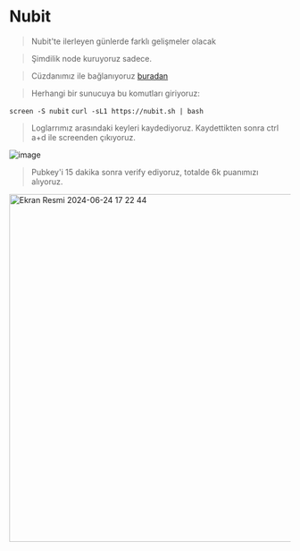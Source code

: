 # Nubit

> Nubit'te ilerleyen günlerde farklı gelişmeler olacak

> Şimdilik node kuruyoruz sadece.

> Cüzdanımız ile bağlanıyoruz [buradan](https://alpha.nubit.org/) 

> Herhangi bir sunucuya bu komutları giriyoruz: 

`screen -S nubit`
`curl -sL1 https://nubit.sh | bash`

> Loglarrımız arasındaki keyleri kaydediyoruz.
> Kaydettikten sonra ctrl a+d ile screenden çıkıyoruz.

![image](https://github.com/ruesandora/Nubit/assets/101149671/2ef4e7cd-7d50-42e7-9864-23f20399bb17)

> Pubkey'i 15 dakika sonra verify ediyoruz, totalde 6k puanımızı alıyoruz.

<img width="622" alt="Ekran Resmi 2024-06-24 17 22 44" src="https://github.com/ruesandora/Nubit/assets/101149671/f81d1cf5-139a-413c-a830-ef00b42c0339">
